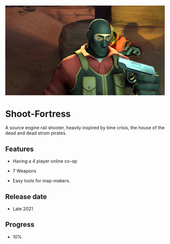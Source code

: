 ![Shoot 'em Fortress](https://github.com/benben-6/Shoot-Fortress/blob/main/poster.png)


# Shoot-Fortress
A source engine rail shooter, heavily inspired by time crisis, the house of the dead and dead strom pirates.


## Features

- Having a 4 player online co-op   

- 7 Weapons

- Easy tools for map-makers.

## Release date
- Late 2021

## Progress
- 10%
